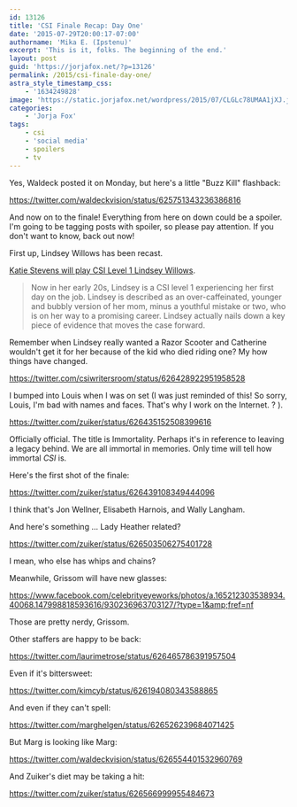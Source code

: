 ```yaml
---
id: 13126
title: 'CSI Finale Recap: Day One'
date: '2015-07-29T20:00:17-07:00'
authorname: 'Mika E. (Ipstenu)'
excerpt: 'This is it, folks. The beginning of the end.'
layout: post
guid: 'https://jorjafox.net/?p=13126'
permalink: /2015/csi-finale-day-one/
astra_style_timestamp_css:
    - '1634249828'
image: 'https://static.jorjafox.net/wordpress/2015/07/CLGLc78UMAA1jXJ.jpg'
categories:
    - 'Jorja Fox'
tags:
    - csi
    - 'social media'
    - spoilers
    - tv
---
```


Yes, Waldeck posted it on Monday, but here's a little "Buzz Kill" flashback:

https://twitter.com/waldeckvision/status/625751343236386816

And now on to the finale! Everything from here on down could be a spoiler. I'm going to be tagging posts with spoiler, so please pay attention. If you don't want to know, back out now!

First up, Lindsey Willows has been recast.

<a href="http://www.ew.com/article/2015/07/29/csi-katie-stevens-series-finale">Katie Stevens will play CSI Level 1 Lindsey Willows</a>.

<blockquote>
  Now in her early 20s, Lindsey is a CSI level 1 experiencing her first day on the job. Lindsey is described as an over-caffeinated, younger and bubbly version of her mom, minus a youthful mistake or two, who is on her way to a promising career. Lindsey actually nails down a key piece of evidence that moves the case forward.
</blockquote>

Remember when Lindsey really wanted a Razor Scooter and Catherine wouldn't get it for her because of the kid who died riding one? My how things have changed.

https://twitter.com/csiwritersroom/status/626428922951958528

I bumped into Louis when I was on set (I was just reminded of this! So sorry, Louis, I'm bad with names and faces. That's why I work on the Internet. ? ).

https://twitter.com/zuiker/status/626435152508399616

Officially official. The title is Immortality. Perhaps it's in reference to leaving a legacy behind. We are all immortal in memories. Only time will tell how immortal _CSI_ is.

Here's the first shot of the finale:

https://twitter.com/zuiker/status/626439108349444096

I think that's Jon Wellner, Elisabeth Harnois, and Wally Langham.

And here's something ... Lady Heather related?

https://twitter.com/zuiker/status/626503506275401728

I mean, who else has whips and chains?

Meanwhile, Grissom will have new glasses:

https://www.facebook.com/celebrityeyeworks/photos/a.165212303538934.40068.147998818593616/930236963703127/?type=1&amp;fref=nf

Those are pretty nerdy, Grissom.

Other staffers are happy to be back:

https://twitter.com/laurimetrose/status/626465786391957504

Even if it's bittersweet:

https://twitter.com/kimcyb/status/626194080343588865

And even if they can't spell:

https://twitter.com/marghelgen/status/626526239684071425

But Marg is looking like Marg:

https://twitter.com/waldeckvision/status/626554401532960769

And Zuiker's diet may be taking a hit:

https://twitter.com/zuiker/status/626566999955484673
